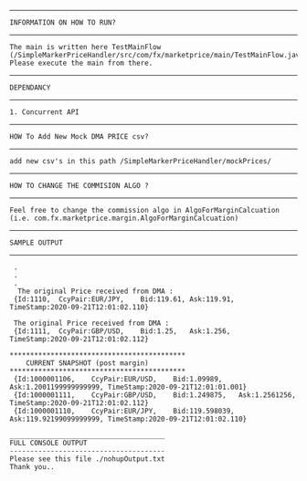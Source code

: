 
______________________________________
    INFORMATION ON HOW TO RUN?
--------------------------------------
    The main is written here TestMainFlow (/SimpleMarkerPriceHandler/src/com/fx/marketprice/main/TestMainFlow.java)
    Please execute the main from there.

______________________________________
    DEPENDANCY
--------------------------------------
    1. Concurrent API

______________________________________
    HOW To Add New Mock DMA PRICE csv?
--------------------------------------
    add new csv's in this path /SimpleMarkerPriceHandler/mockPrices/

______________________________________
    HOW TO CHANGE THE COMMISION ALGO ?
--------------------------------------
    Feel free to change the commission algo in AlgoForMarginCalcuation 
    (i.e. com.fx.marketprice.margin.AlgoForMarginCalcuation)
    
    
______________________________________
    SAMPLE OUTPUT
--------------------------------------
     .
     .
     .
      The original Price received from DMA : 
     {Id:1110,  CcyPair:EUR/JPY,    Bid:119.61, Ask:119.91, TimeStamp:2020-09-21T12:01:02.110} 
    
     The original Price received from DMA : 
     {Id:1111,  CcyPair:GBP/USD,    Bid:1.25,   Ask:1.256,  TimeStamp:2020-09-21T12:01:02.112} 
    
    *******************************************
        CURRENT SNAPSHOT (post margin)
    *******************************************
     {Id:1000001106,    CcyPair:EUR/USD,    Bid:1.09989,    Ask:1.2001199999999999, TimeStamp:2020-09-21T12:01:01.001} 
     {Id:1000001111,    CcyPair:GBP/USD,    Bid:1.249875,   Ask:1.2561256,  TimeStamp:2020-09-21T12:01:02.112} 
     {Id:1000001110,    CcyPair:EUR/JPY,    Bid:119.598039, Ask:119.92199099999999, TimeStamp:2020-09-21T12:01:02.110} 
     
    ______________________________________
    FULL CONSOLE OUTPUT
    --------------------------------------
    Please see this file ./nohupOutput.txt
    Thank you..
